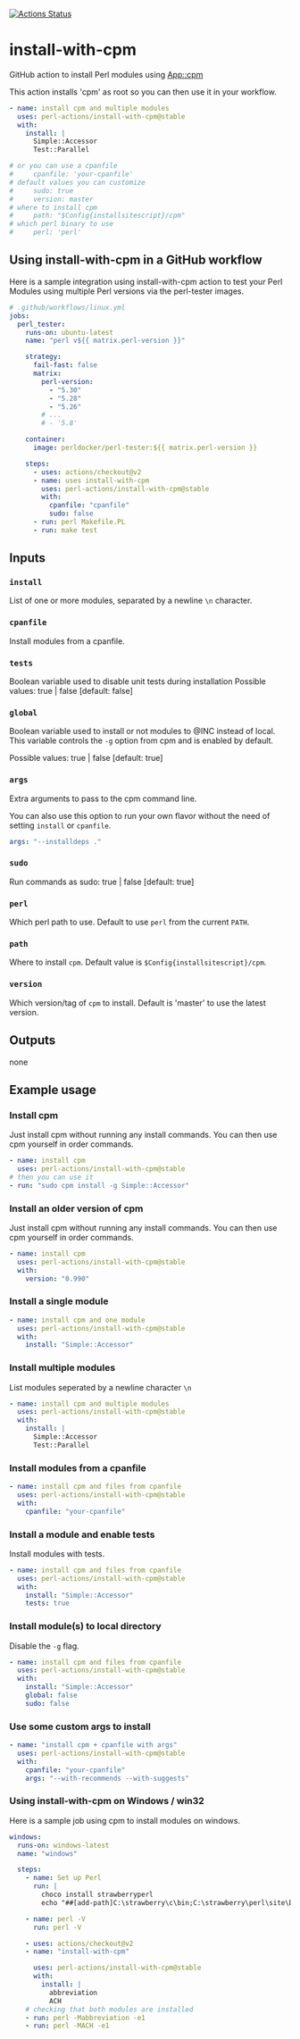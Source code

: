 [![Actions Status](https://github.com/perl-actions/install-with-cpm/workflows/check/badge.svg)](https://github.com/perl-actions/install-with-cpm/actions)

# install-with-cpm

GitHub action to install Perl modules using [App::cpm](https://github.com/skaji/cpm)

This action installs 'cpm' as root so you can then use it in your workflow.

```yaml
- name: install cpm and multiple modules
  uses: perl-actions/install-with-cpm@stable
  with:
    install: |
      Simple::Accessor
      Test::Parallel

# or you can use a cpanfile
#     cpanfile: 'your-cpanfile'
# default values you can customize
#     sudo: true
#     version: master
# where to install cpm
#     path: "$Config{installsitescript}/cpm"
# which perl binary to use
#     perl: 'perl'
```

## Using install-with-cpm in a GitHub workflow

Here is a sample integration using install-with-cpm action
to test your Perl Modules using multiple Perl versions via the
perl-tester images.

```yaml
# .github/workflows/linux.yml
jobs:
  perl_tester:
    runs-on: ubuntu-latest
    name: "perl v${{ matrix.perl-version }}"

    strategy:
      fail-fast: false
      matrix:
        perl-version:
          - "5.30"
          - "5.28"
          - "5.26"
        # ...
        # - '5.8'

    container:
      image: perldocker/perl-tester:${{ matrix.perl-version }}

    steps:
      - uses: actions/checkout@v2
      - name: uses install-with-cpm
        uses: perl-actions/install-with-cpm@stable
        with:
          cpanfile: "cpanfile"
          sudo: false
      - run: perl Makefile.PL
      - run: make test
```

## Inputs

### `install`

List of one or more modules, separated by a newline `\n` character.

### `cpanfile`

Install modules from a cpanfile.

### `tests`

Boolean variable used to disable unit tests during installation
Possible values: true | false [default: false]

### `global`

Boolean variable used to install or not modules to @INC instead of local.
This variable controls the `-g` option from cpm and is enabled by default.

Possible values: true | false [default: true]

### `args`

Extra arguments to pass to the cpm command line.

You can also use this option to run your own flavor
without the need of setting `install` or `cpanfile`.
```yaml
args: "--installdeps ."
```

### `sudo`

Run commands as sudo: true | false [default: true]

### `perl`

Which perl path to use. Default to use `perl` from the current `PATH`.

### `path`

Where to install `cpm`. Default value is `$Config{installsitescript}/cpm`.

### `version`

Which version/tag of `cpm` to install. Default is 'master' to use the latest version.

## Outputs

none

## Example usage

### Install cpm

Just install cpm without running any install commands.
You can then use cpm yourself in order commands.

```yaml
- name: install cpm
  uses: perl-actions/install-with-cpm@stable
# then you can use it
- run: "sudo cpm install -g Simple::Accessor"
```

### Install an older version of cpm

Just install cpm without running any install commands.
You can then use cpm yourself in order commands.

```yaml
- name: install cpm
  uses: perl-actions/install-with-cpm@stable
  with:
    version: "0.990"
```

### Install a single module

```yaml
- name: install cpm and one module
  uses: perl-actions/install-with-cpm@stable
  with:
    install: "Simple::Accessor"
```

### Install multiple modules

List modules seperated by a newline character `\n`

```yaml
- name: install cpm and multiple modules
  uses: perl-actions/install-with-cpm@stable
  with:
    install: |
      Simple::Accessor
      Test::Parallel
```

### Install modules from a cpanfile

```yaml
- name: install cpm and files from cpanfile
  uses: perl-actions/install-with-cpm@stable
  with:
    cpanfile: "your-cpanfile"
```

### Install a module and enable tests

Install modules with tests.

```yaml
- name: install cpm and files from cpanfile
  uses: perl-actions/install-with-cpm@stable
  with:
    install: "Simple::Accessor"
    tests: true
```

### Install module(s) to local directory

Disable the `-g` flag.

```yaml
- name: install cpm and files from cpanfile
  uses: perl-actions/install-with-cpm@stable
  with:
    install: "Simple::Accessor"
    global: false
    sudo: false
```

### Use some custom args to install

```yaml
- name: "install cpm + cpanfile with args"
  uses: perl-actions/install-with-cpm@stable
  with:
    cpanfile: "your-cpanfile"
    args: "--with-recommends --with-suggests"
```

### Using install-with-cpm on Windows / win32

Here is a sample job using cpm to install modules on windows.

```yaml
windows:
  runs-on: windows-latest
  name: "windows"

  steps:
    - name: Set up Perl
      run: |
        choco install strawberryperl
        echo "##[add-path]C:\strawberry\c\bin;C:\strawberry\perl\site\bin;C:\strawberry\perl\bin"

    - name: perl -V
      run: perl -V

    - uses: actions/checkout@v2
    - name: "install-with-cpm"

      uses: perl-actions/install-with-cpm@stable
      with:
        install: |
          abbreviation
          ACH
    # checking that both modules are installed
    - run: perl -Mabbreviation -e1
    - run: perl -MACH -e1
```
